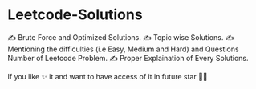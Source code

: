 # Leetcode-Solutions
✍ Brute Force and Optimized Solutions.
✍ Topic wise Solutions.
✍ Mentioning the difficulties (i.e Easy, Medium and Hard) and Questions Number of Leetcode Problem.
✍ Proper Explaination of Every Solutions.

If you like ✨ it and want to have access of it in future star 🌟🌟
